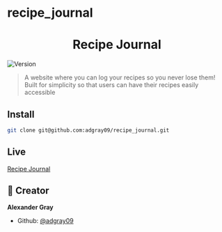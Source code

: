 # recipe_journal

<h1 align="center">Recipe Journal</h1>
<p>
  <img alt="Version" src="https://img.shields.io/badge/version-0.0.1-blue.svg?cacheSeconds=2592000" />
</p>

> A website where you can log your recipes so you never lose them!
> Built for simplicity so that users can have their recipes easily accessible

## Install

```sh
git clone git@github.com:adgray09/recipe_journal.git
```

## Live
[Recipe Journal](https://recipejournal.herokuapp.com/)

## 👤 Creator

**Alexander Gray**
* Github: [@adgray09](https://github.com/adgray09)